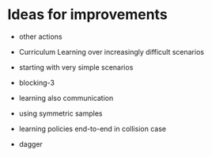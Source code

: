 # Ideas for improvements

* other actions 
* Curriculum Learning over increasingly difficult scenarios
* starting with very simple scenarios
* blocking-3
* learning also communication
* using symmetric samples

* learning policies end-to-end in collision case
* dagger